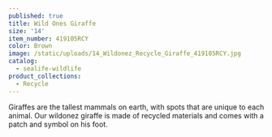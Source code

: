 ```yaml
---
published: true
title: Wild Ones Giraffe
size: '14'
item_number: 419105RCY
color: Brown
image: /static/uploads/14_Wildonez_Recycle_Giraffe_419105RCY.jpg
catalog:
  - sealife-wildlife
product_collections:
  - Recycle
---
```

Giraffes are the tallest mammals on earth, with spots that are unique to each animal. Our wildonez giraffe is made of recycled materials and comes with a patch and symbol on his foot.
